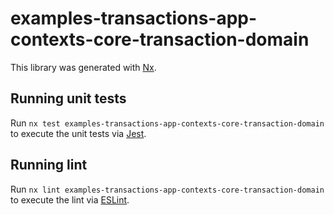 # examples-transactions-app-contexts-core-transaction-domain

This library was generated with [Nx](https://nx.dev).

## Running unit tests

Run `nx test examples-transactions-app-contexts-core-transaction-domain` to execute the unit tests via [Jest](https://jestjs.io).

## Running lint

Run `nx lint examples-transactions-app-contexts-core-transaction-domain` to execute the lint via [ESLint](https://eslint.org/).
